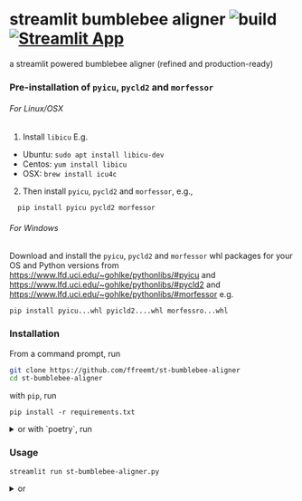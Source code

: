 # streamlit bumblebee aligner ![build](https://github.com/ffreemt/st-bumblebee-aligner/workflows/build/badge.svg)[![Streamlit App](https://static.streamlit.io/badges/streamlit_badge_black_white.svg)](https://share.streamlit.io/ffreemt/st-bumblebee-aligner/st_app.py)

a streamlit powered bumblebee aligner (refined and production-ready)

### Pre-installation of `pyicu`, `pycld2` and `morfessor`

###### For Linux/OSX

1. Install `libicu`
E.g.
* Ubuntu: `sudo apt install libicu-dev`
* Centos: `yum install libicu`
* OSX: `brew install icu4c`

2. Then install `pyicu`, `pycld2` and `morfessor`, e.g.,
```
  pip install pyicu pycld2 morfessor
```

###### For Windows

Download and install the `pyicu`, `pycld2` and `morfessor` whl packages for your OS and Python versions from https://www.lfd.uci.edu/~gohlke/pythonlibs/#pyicu and https://www.lfd.uci.edu/~gohlke/pythonlibs/#pycld2 and https://www.lfd.uci.edu/~gohlke/pythonlibs/#morfessor e.g.
```
pip install pyicu...whl pyicld2....whl morfessro...whl
```

### Installation
From a command prompt, run

```bash
git clone https://github.com/ffreemt/st-bumblebee-aligner
cd st-bumblebee-aligner
```

with `pip`, run
```
pip install -r requirements.txt
```
<details>
<summary>or with `poetry`, run</summary>

```
poetry install
```
</details>

### Usage
```bash
streamlit run st-bumblebee-aligner.py
```
<details><summary>or</summary>

```
python -m streamlit run st-bumblebee-aligner.py
```
<details>

* `st-bumblebee-aligner-v0.1.0.py` is the same as `st-bumblebee-aligner.py`
   * Simple para alignment or sent alignment

* `st-bumblebee-aligner-v0.1.1.py`
  * introduced sent alignment within paras aligned

To try `st-bumblebee-aligner-v0.1.1.py`, do
```
streamlit run st-bumblebee-aligner-v0.1.1.py
```

Point your browser to `http://127.0.0.1:8501`
 and follow instructions.

### Notes
The newest `numpy` is known to cause some problems, refer to `https://tinyurl.com/y3dm3h86`. Pin `numpy` to version `1.19.3` may get rid of the problems, e.g.,
```
pip install -U numpy==1.19.3
```
or
```
poetry add numpy==1.19.3
```